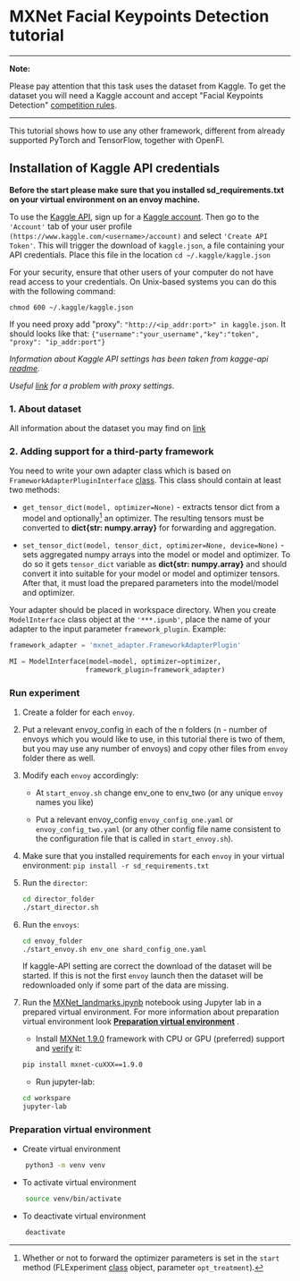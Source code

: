 # MXNet Facial Keypoints Detection tutorial
---
**Note:**

Please pay attention that this task uses the dataset from Kaggle. To get the dataset you
will need a Kaggle account and accept "Facial Keypoints Detection" [competition rules](https://www.kaggle.com/c/facial-keypoints-detection/rules).

---

This tutorial shows how to use any other framework, different from already supported PyTorch and TensorFlow, together with OpenFl.

## Installation of Kaggle API credentials

**Before the start please make sure that you installed sd_requirements.txt on your virtual
environment on an envoy machine.**

To use the [Kaggle API](https://github.com/Kaggle/kaggle-api), sign up for
a [Kaggle account](https://www.kaggle.com). Then go to the `'Account'` tab of your user
profile `(https://www.kaggle.com/<username>/account)` and select `'Create API Token'`. This will
trigger the download of `kaggle.json`, a file containing your API credentials. Place this file in
the location `cd ~/.kaggle/kaggle.json`

For your security, ensure that other users of your computer do not have read access to your
credentials. On Unix-based systems you can do this with the following command:

`chmod 600 ~/.kaggle/kaggle.json`

If you need proxy add "proxy": `"http://<ip_addr:port>" in kaggle.json`. It should looks like
that: `{"username":"your_username","key":"token", "proxy": "ip_addr:port"}`

*Information about Kaggle API settings has been taken from kagge-api [readme](https://github.com/Kaggle/kaggle-api).*

*Useful [link](https://github.com/Kaggle/kaggle-api/issues/6) for a problem with proxy settings.*

### 1. About dataset

All information about the dataset you may find
on [link](https://www.kaggle.com/c/facial-keypoints-detection/data)

### 2. Adding support for a third-party framework

You need to write your own adapter class which is based on `FrameworkAdapterPluginInterface` [class](https://github.com/intel/openfl/blob/develop/openfl/plugins/frameworks_adapters/framework_adapter_interface.py). This class should contain at least two methods:

 - `get_tensor_dict(model, optimizer=None)` - extracts tensor dict from a model and optionally[^1] an optimizer. The resulting tensors must be converted to **dict{str: numpy.array}** for forwarding and aggregation.

  - `set_tensor_dict(model, tensor_dict, optimizer=None, device=None)` - sets aggregated numpy arrays into the model or model and optimizer. To do so it gets `tensor_dict` variable as **dict{str: numpy.array}** and should convert it into suitable for your model or model and optimizer tensors. After that, it must load the prepared parameters into the model/model and optimizer. 

 Your adapter should be placed in workspace directory. When you create `ModelInterface` class object at the `'***.ipunb'`, place the name of your adapter to the input parameter `framework_plugin`. Example: 
 ```py
 framework_adapter = 'mxnet_adapter.FrameworkAdapterPlugin'

 MI = ModelInterface(model=model, optimizer=optimizer,
                    framework_plugin=framework_adapter)
```

[^1]: Whether or not to forward the optimizer parameters is set in the `start` method (FLExperiment [class](https://github.com/intel/openfl/blob/develop/openfl/interface/interactive_api/experiment.py) object, parameter `opt_treatment`).

### Run experiment

1. Create a folder for each `envoy`.
2. Put a relevant envoy_config in each of the n folders (n - number of envoys which you would like
   to use, in this tutorial there is two of them, but you may use any number of envoys) and copy
   other files from `envoy` folder there as well.
3. Modify each `envoy` accordingly:

    - At `start_envoy.sh` change env_one to env_two (or any unique `envoy` names you like)

    - Put a relevant envoy_config `envoy_config_one.yaml` or `envoy_config_two.yaml` (or any other
      config file name consistent to the configuration file that is called in `start_envoy.sh`).
4. Make sure that you installed requirements for each `envoy` in your virtual
   environment: `pip install -r sd_requirements.txt`
5. Run the `director`: 
    ```sh
    cd director_folder
    ./start_director.sh
    ```

6. Run the `envoys`: 
    ```sh
    cd envoy_folder
    ./start_envoy.sh env_one shard_config_one.yaml
    ```
    If kaggle-API setting are
    correct the download of the dataset will be started. If this is not the first `envoy` launch
    then the dataset will be redownloaded only if some part of the data are missing.

7. Run the [MXNet_landmarks.ipynb](workspace/MXNet_landmarks.ipynb) notebook using
   Jupyter lab in a prepared virtual environment. For more information about preparation virtual
   environment look **[
   Preparation virtual environment](#preparation-virtual-environment)**
   .
   
    * Install [MXNet 1.9.0](https://pypi.org/project/mxnet/1.9.0/) framework with CPU or GPU (preferred) support and [verify](https://mxnet.apache.org/versions/1.4.1/install/validate_mxnet.html) it:
    ```bash
    pip install mxnet-cuXXX==1.9.0
    ```

    * Run jupyter-lab:
    ```bash
    cd workspare
    jupyter-lab
    ```

### Preparation virtual environment

* Create virtual environment

```sh
    python3 -m venv venv
```

* To activate virtual environment

```sh
    source venv/bin/activate
```

* To deactivate virtual environment

```sh
    deactivate
```
